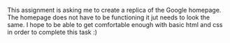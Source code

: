 This assignment is asking me to create a replica of the Google homepage. The homepage does not have to be functioning it jut needs to look the same. I hope to be able to get comfortable enough with basic html and css in order to complete this task :)